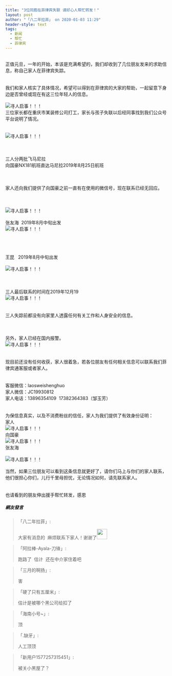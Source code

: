 ```yaml
---
title: "3位同胞在菲律宾失联 请好心人帮忙转发！"
layout: post
author: "「八二年拉菲」 on 2020-01-03 11:29"
header-style: text
tags:
  - 新闻
  - 帮忙
  - 菲律宾
---
```


<br>
正值元旦，一年的开始，本该是充满希望的，我们却收到了几位朋友发来的求助信息，称自己家人在菲律宾失踪。
<br>
<br>
<br>
我们和家人核实了具体情况，希望可以得到在菲律宾的大家的帮助，一起留意下身边是否曾经或现在有这三位年轻人的信息。
<br>
<br>
<img src="http://images.feileyuan.com/images/ueditor/202001031126000059.png" title="寻人启事！！！" alt="寻人启事！！！">
<br>
三位家长都在重庆市某装修公司打工，家长与孩子失联以后经同事找到我们公众号平台说明了情况。
<br>
<br>
<br>
<img src="http://images.feileyuan.com/images/ueditor/202001031127000017.png" title="寻人启事！！！" alt="寻人启事！！！">
<br>
<br>
<br>
<br>
三人分两批飞马尼拉
<br>
向国豪NX181航班直达马尼拉2019年8月25日航班<br>
<br>
<br>
<br>
家人还向我们提供了向国豪之前一直有在使用的微信号，现在联系已经无回应。<br>
<br>
<br>
<br>
<img src="http://images.feileyuan.com/images/ueditor/202001031127000036.png" title="寻人启事！！！" alt="寻人启事！！！">
<br>
<br>
张友海&nbsp; 2019年8月中旬出发
<br>
<img src="http://images.feileyuan.com/images/ueditor/202001031128000012.png" title="寻人启事！！！" alt="寻人启事！！！">
<br>
<br>
<br>
<br>
<br>
王昆&nbsp; &nbsp;2019年8月中旬出发
<br>
<br>
<img src="http://images.feileyuan.com/images/ueditor/202001031128000023.png" title="寻人启事！！！" alt="寻人启事！！！">
<br>
<br>
<br>
<br>
三人最后联系的时间在2019年12月19
<br>
<img src="http://images.feileyuan.com/images/ueditor/202001031128000047.png" title="寻人启事！！！" alt="寻人启事！！！">
<br>
<br>
<br>
三人失踪前都没有向家里人透露任何有关工作和人身安全的信息。<br>
<br>
<br>
<br>
另外，家人已经在国内报警。
<br>
<img src="http://images.feileyuan.com/images/ueditor/202001031128000058.png" title="寻人启事！！！" alt="寻人启事！！！">
<br>
<br>
<br>
现目前还没有任何收获，家人很着急，若各位朋友有任何相关信息可以联系我们菲律宾通客服或者家人。
<br>
<br>
<br>
客服微信：laosweishenghuo
<br>
家人微信：JC19930812
<br>
家人电话：13896354109&nbsp; 17382364383（邹玉芳）
<br>
<br>
<br>
为保信息真实，以及不消费粉丝的信任，家人为我们提供了有效身份证明：
<br>
家人
<br>
<img src="http://images.feileyuan.com/images/ueditor/202001031129000018.png" title="寻人启事！！！" alt="寻人启事！！！">
<br>
向国豪
<br>
<img src="http://images.feileyuan.com/images/ueditor/202001031129000031.png" title="寻人启事！！！" alt="寻人启事！！！">
<br>
张友海
<br>
<br>
<img src="http://images.feileyuan.com/images/ueditor/202001031129000043.png" title="寻人启事！！！" alt="寻人启事！！！">
<br>
<br>
当然，如果三位朋友可以看到这条信息就更好了，请你们马上与你们的家人联系，他们很担心你们，儿行千里母担忧，无论情况如何，请先联系家人。
<br>
<br>
<br>
也请看到的朋友伸出援手帮忙转发，感恩
<br>

##### 網友發言 
> 「八二年拉菲」:
> <p>大家有消息的&nbsp; 麻烦联系下家人！谢谢了<img src="https://images.feileyuan.com/images/ueditor/dialogs/emotion/images/default/df_026.gif" width="32" height="32"></p>

> 「阿拉棒-Ayala-刀锋」:
> <p>跑路了&nbsp; 估计&nbsp; 还在中介家住着吧</p>

> 「三月的啊扬」:
> <p>害</p>

> 「硬了只有五厘米」:
> <p>估计是被哪个黑公司给扣了</p>

> 「海南小号~」:
> <p>顶</p>

> 「.缺牙」:
> <p>人工顶顶</p>

> 「新用户1577257315451」:
> <p>被关小黑屋了？</p>


